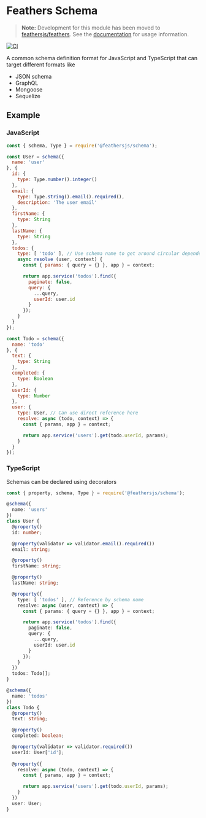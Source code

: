 # Feathers Schema

> __Note:__ Development for this module has been moved to [feathersjs/feathers](https://github.com/feathersjs/feathers). See the [documentation](https://dove.docs.feathersjs.com/api/schema/) for usage information.

[![CI](https://github.com/feathersjs/schema/workflows/CI/badge.svg)](https://github.com/feathersjs/schema/actions?query=workflow%3ACI)

A common schema definition format for JavaScript and TypeScript that can target different formats like

- JSON schema
- GraphQL
- Mongoose
- Sequelize

## Example

### JavaScript

```js
const { schema, Type } = require('@feathersjs/schema');

const User = schema({
  name: 'user'
}, {
  id: {
    type: Type.number().integer()
  },
  email: {
    type: Type.string().email().required(),
    description: 'The user email'
  },
  firstName: {
    type: String
  },
  lastName: {
    type: String
  },
  todos: {
    type: [ 'todo' ], // Use schema name to get around circular dependencies
    async resolve (user, context) {
      const { params: { query = {} }, app } = context;

      return app.service('todos').find({
        paginate: false,
        query: {
          ...query,
          userId: user.id
        }
      });
    }
  }
});

const Todo = schema({
  name: 'todo'
}, {
  text: {
    type: String
  },
  completed: {
    type: Boolean
  },
  userId: {
    type: Number
  },
  user: {
    type: User, // Can use direct reference here
    resolve: async (todo, context) => {
      const { params, app } = context;

      return app.service('users').get(todo.userId, params);
    }
  }
});
```

### TypeScript

Schemas can be declared using decorators

```ts
const { property, schema, Type } = require('@feathersjs/schema');

@schema({
  name: 'users'
})
class User {
  @property()
  id: number;

  @property(validator => validator.email().required())
  email: string;

  @property()
  firstName: string;

  @property()
  lastName: string;

  @property({
    type: [ 'todos' ], // Reference by schema name
    resolve: async (user, context) => {
      const { params: { query = {} }, app } = context;

      return app.service('todos').find({
        paginate: false,
        query: {
          ...query,
          userId: user.id
        }
      });
    }
  })
  todos: Todo[];
}

@schema({
  name: 'todos'
})
class Todo {
  @property()
  text: string;

  @property()
  completed: boolean;

  @property(validator => validator.required())
  userId: User['id'];
  
  @property({
    resolve: async (todo, context) => {
      const { params, app } = context;

      return app.service('users').get(todo.userId, params);
    }
  })
  user: User;
}
```
